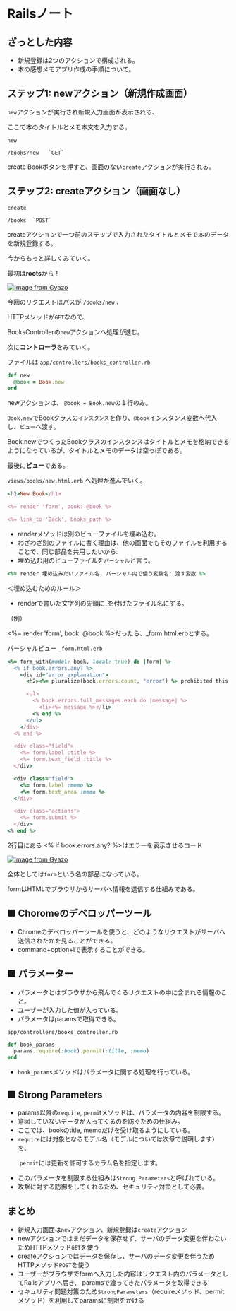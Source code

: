 # Railsノート

## ざっとした内容

- 新規登録は2つのアクションで構成される。
- 本の感想メモアプリ作成の手順について。

## ステップ1:  newアクション（新規作成画面）

`new`アクションが実行され新規入力画面が表示される、

ここで本のタイトルとメモ本文を入力する。

```
new

/books/new   `GET`
```

create Bookボタンを押すと、画面のない`create`アクションが実行される。

## ステップ2:  createアクション（画面なし）

```
create

/books  `POST`
```

createアクションで一つ前のステップで入力されたタイトルとメモで本のデータを新規登録する。

今からもっと詳しくみていく。

最初は**roots**から！

[![Image from Gyazo](https://i.gyazo.com/cf8fb8adf763aa14ecb595eaf741650a.gif)](https://gyazo.com/cf8fb8adf763aa14ecb595eaf741650a)

今回のリクエストはパスが `/books/new` 、

HTTPメソッドが`GET`なので、

BooksControllerの`new`アクションへ処理が進む。
<br>


次に**コントローラ**をみていく。

ファイルは `app/controllers/books_controller.rb`

```ruby
def new
  @book = Book.new
end
```

newアクションは、 `@book = Book.new`の１行のみ。

`Book.new`でBookクラスの`インスタンス`を作り、`@book`インスタンス変数へ代入し、`ビュー`へ渡す。

Book.newでつくったBookクラスのインスタンスはタイトルとメモを格納できるようになっているが、タイトルとメモのデータは空っぽである。

最後に**ビュー**である。

`views/books/new.html.erb` へ処理が進んでいく。

```ruby
<h1>New Book</h1>

<%= render 'form', book: @book %>

<%= link_to 'Back', books_path %>
```

- renderメソッドは別のビューファイルを埋め込む。
- わざわざ別のファイルに書く理由は、他の画面でもそのファイルを利用することで、同じ部品を共用したいから.
- 埋め込む用のビューファイルを`パーシャル`と言う。

```ruby
<%= render 埋め込みたいファイル名, パーシャル内で使う変数名: 渡す変数 %>
```

＜埋め込むためのルール＞

- renderで書いた文字列の先頭に_を付けたファイル名にする。

（例）

<%= render 'form', book: @book %>だったら、_form.html.erbとする。

パーシャルビュー `_form.html.erb`

```ruby
<%= form_with(model: book, local: true) do |form| %>
  <% if book.errors.any? %>
    <div id="error_explanation">
      <h2><%= pluralize(book.errors.count, "error") %> prohibited this book from being saved:</h2>

      <ul>
        <% book.errors.full_messages.each do |message| %>
          <li><%= message %></li>
        <% end %>
      </ul>
    </div>
  <% end %>

  <div class="field">
    <%= form.label :title %>
    <%= form.text_field :title %>
  </div>

  <div class="field">
    <%= form.label :memo %>
    <%= form.text_area :memo %>
  </div>

  <div class="actions">
    <%= form.submit %>
  </div>
<% end %>
```

2行目にある  <% if book.errors.any? %>はエラーを表示させるコード

[![Image from Gyazo](https://i.gyazo.com/0251048d5639d77dc150fe622e5cca07.gif)](https://gyazo.com/0251048d5639d77dc150fe622e5cca07)

全体としては`form`という名の部品になっている。

formはHTMLでブラウザからサーバへ情報を送信する仕組みである。

## ■ Choromeのデベロッパーツール

- Chromeのデベロッパーツールを使うと、どのようなリクエストがサーバへ送信されたかを見ることができる。
- command+option+iで表示することができる。

## ■ パラメーター

- パラメータとはブラウザから飛んでくるリクエストの中に含まれる情報のこと。
- ユーザーが入力した値が入っている。
- パラメータはparamsで取得できる。

`app/controllers/books_controller.rb`

```ruby
def book_params
  params.require(:book).permit(:title, :memo)
end
```

- `book_params`メソッドはパラメータに関する処理を行っている。

## ■ Strong Parameters

- params以降の`require`, `permi`tメソッドは、パラメータの内容を制限する。
- 意図していないデータが入ってくるのを防ぐための仕組み。
- ここでは、bookのtitle, memoだけを受け取るようにしている。
- `require`には対象となるモデル名（モデルについては次章で説明します）を、

　　`permit`には更新を許可するカラム名を指定します。

- このパラメータを制限する仕組みは`Strong Parameters`と呼ばれている。
- 攻撃に対する防御をしてくれるため、セキュリティ対策として必要。

## まとめ

- 新規入力画面は`new`アクション、新規登録は`create`アクション
- newアクションではまだデータを保存せず、サーバのデータ変更を伴わないためHTTPメソッド`GET`を使う
- createアクションではデータを保存し、サーバのデータ変更を伴うためHTTPメソッド`POST`を使う
- ユーザーがブラウザでformへ入力した内容はリクエスト内のパラメータとしてRailsアプリへ届き、 paramsで渡ってきたパラメータを取得できる
- セキュリティ問題対策のため`StrongParameters`（requireメソッド、permitメソッド）を利用してparamsに制限をかける
